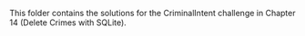 This folder contains the solutions for the CriminalIntent challenge in Chapter 14 (Delete Crimes with SQLite).
